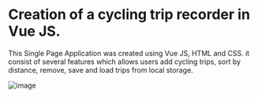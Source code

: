 # Creation of a cycling trip recorder in Vue JS.
This Single Page Application was created using Vue JS, HTML and CSS. it consist of several features which allows users add cycling trips, sort by distance, remove, save and load trips from local storage.

![image](https://user-images.githubusercontent.com/91410273/196391363-f054a715-0c56-4582-ad42-e28a7ee481be.png)

